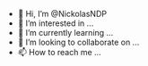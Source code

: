 - 👋 Hi, I’m @NickolasNDP
- 👀 I’m interested in ...
- 🌱 I’m currently learning ...
- 💞️ I’m looking to collaborate on ...
- 📫 How to reach me ...

<!---
NickolasNDP/NickolasNDP is a ✨ special ✨ repository because its `README.md` (this file) appears on your GitHub profile.
You can click the Preview link to take a look at your changes.
--->

